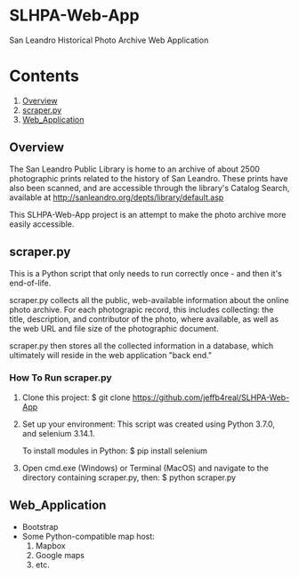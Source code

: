 # SLHPA-Web-App
San Leandro Historical Photo Archive Web Application

# Contents
1. [Overview](#overview)
2. [scraper.py](#scraper.py)
3. [Web_Application](#Web_Application)

## Overview

The San Leandro Public Library is home to an archive of about 2500 photographic prints related to the history of San Leandro. These prints have also been scanned, and are accessible through the library's Catalog Search, available at http://sanleandro.org/depts/library/default.asp

This SLHPA-Web-App project is an attempt to make the photo archive more easily accessible. 

## scraper.py

This is a Python script that only needs to run correctly once - and then it's end-of-life.

scraper.py collects all the public, web-available information about the online photo archive. For each photograpic record, this includes collecting: the title, description, and contributor of the photo, where available, as well as the web URL and file size of the photographic document.

scraper.py then stores all the collected information in a database, which ultimately will reside in the web application "back end."

### How To Run scraper.py

1. Clone this project: 
    $ git clone https://github.com/jeffb4real/SLHPA-Web-App
    
2. Set up your environment:
   This script was created using Python 3.7.0, and selenium 3.14.1.

   To install modules in Python:
    $ pip install selenium
    
3. Open cmd.exe (Windows) or Terminal (MacOS) and navigate to the directory containing scraper.py, then:
    $ python scraper.py


## Web_Application

* Bootstrap
* Some Python-compatible map host: 
  1. Mapbox
  2. Google maps
  3. etc.
